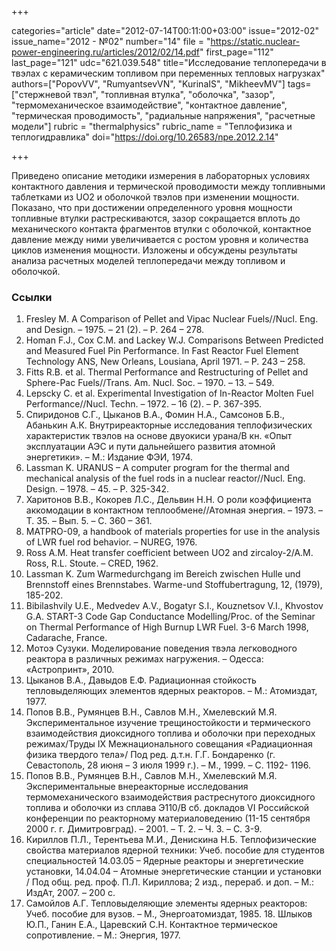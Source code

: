 +++

categories="article"
date="2012-07-14T00:11:00+03:00"
issue="2012-02"
issue_name="2012 - №02"
number="14"
file = "https://static.nuclear-power-engineering.ru/articles/2012/02/14.pdf"
first_page="112"
last_page="121"
udc="621.039.548"
title="Исследование теплопередачи в твэлах с керамическим топливом при переменных тепловых нагрузках"
authors=["PopovVV", "RumyantsevVN", "KurinaIS", "MikheevMV"]
tags=["стержневой твэл", "топливная втулка", "оболочка", "зазор", "термомеханическое взаимодействие", "контактное давление", "термическая проводимость", "радиальные напряжения", "расчетные модели"]
rubric = "thermalphysics"
rubric_name = "Теплофизика и теплогидравлика"
doi="https://doi.org/10.26583/npe.2012.2.14"

+++

Приведено описание методики измерения в лабораторных условиях контактного давления и термической проводимости между топливными таблетками из UO2 и оболочкой твэлов при изменении мощности. Показано, что при достижении определенного уровня мощности топливные втулки растрескиваются, зазор сокращается вплоть до механического контакта фрагментов втулки с оболочкой, контактное давление между ними увеличивается с ростом уровня и количества циклов изменения мощности. Изложены и обсуждены результаты анализа расчетных моделей теплопередачи между топливом и оболочкой.

### Ссылки

1. Fresley M. A Comparison of Pellet and Vipac Nuclear Fuels//Nucl. Eng. and Design. – 1975. – 21 (2). – Р. 264 – 278. 
2. Homan F.J., Cox C.M. and Lackey W.J. Comparisons Between Predicted and Measured Fuel Pin Performance. In Fast Reactor Fuel Element Technology ANS, New Orleans, Lousiana, April 1971. – Р. 243 – 258. 
3. Fitts R.B. et al. Thermal Performance and Restructuring of Pellet and Sphere-Pac Fuels//Trans. Am. Nucl. Soc. – 1970. – 13. – 549. 
4. Lepsсky C. et al. Experimental Investigation of In-Reactor Molten Fuel Performance//Nucl. Techn. – 1972. – 16 (2). – Р. 367-395. 
5. Спиридонов С.Г., Цыканов В.А., Фомин Н.А., Самсонов Б.В., Абанькин А.К. Внутриреакторные исследования теплофизических характеристик твэлов на основе двуокиси урана/В кн. «Опыт эксплуатации АЭС и пути дальнейшего развития атомной энергетики». – М.: Издание ФЭИ, 1974. 
6. Lassman K. URANUS – A computer program for the thermal and mechanical analysis of the fuel rods in a nuclear reactor//Nucl. Eng. Design. – 1978. – 45. – Р. 325-342. 
7. Харитонов В.В., Кокорев Л.С., Дельвин Н.Н. О роли коэффициента аккомодации в контактном теплообмене//Атомная энергия. – 1973. – Т. 35. – Вып. 5. – С. 360 – 361. 
8. MATPRO-09, a handbook of materials properties for use in the analysis of LWR fuel rod behavior. – NUREG, 1976.
9. Ross A.M. Heat transfer coefficient between UO2 and zircaloy-2/A.M. Ross, R.L. Stoute. – CRED, 1962. 
10. Lassman K. Zum Warmedurchgang im Bereich zwischen Hulle und Brennstoff eines Brennstabes. Warme-und Stoffubertragung, 12, (1979), 185-202. 
11. Bibilashvily U.E., Medvedev A.V., Bogatyr S.I., Kouznetsov V.I., Khvostov G.A. START-3 Code Gap Conductance Modelling/Proc. of the Seminar on Thermal Performance of High Burnup LWR Fuel. 3-6 March 1998, Cadarache, France. 
12. Мотоэ Сузуки. Моделирование поведения твэла легководного реактора в различных режимах нагружения. – Одесса: «Астропринт», 2010. 
13. Цыканов В.А., Давыдов Е.Ф. Радиационная стойкость тепловыделяющих элементов ядерных реакторов. – М.: Атомиздат, 1977. 
14. Попов В.В., Румянцев В.Н., Савлов М.Н., Хмелевский М.Я. Экспериментальное изучение трещиностойкости и термического взаимодействия диоксидного топлива и оболочки при переходных режимах/Труды IX Межнационального совещания «Радиационная физика твердого тела»/ Под ред. д.т.н. Г.Г. Бондаренко (г. Севастополь, 28 июня – 3 июля 1999 г.). – М., 1999. – С. 1192- 1196. 
15. Попов В.В., Румянцев В.Н., Савлов М.Н., Хмелевский М.Я. Экспериментальные внереакторные исследования термомеханического взаимодействия растреснутого диоксидного топлива и оболочки из сплава Э110/В сб. докладов VI Российской конференции по реакторному материаловедению (11-15 сентября 2000 г. г. Димитровград). – 2001. – Т. 2. – Ч. 3. – С. 3-9. 
16. Кириллов П.Л., Терентьева М.И., Денискина Н.Б. Теплофизические свойства материалов ядерной техники: Учеб. пособие для студентов специальностей 14.03.05 – Ядерные реакторы и энергетические установки, 14.04.04 – Атомные энергетические станции и установки / Под общ. ред. проф. П.Л. Кириллова; 2 изд., перераб. и доп. – М.: ИздАт, 2007. – 200 с. 
17. Самойлов А.Г. Тепловыделяющие элементы ядерных реакторов: Учеб. пособие для вузов. – М., Энергоатомиздат, 1985. 18. Шлыков Ю.П., Ганин Е.А., Царевский С.Н. Контактное термическое сопротивление. – М.: Энергия, 1977.
